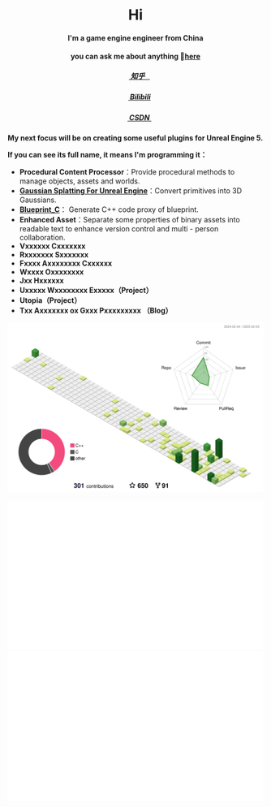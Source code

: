 <h1 align="center">Hi</h1>

<h4 align="center">
  I'm a game engine engineer from China
</h4>


<h4 align="center">
  you can ask me about anything 💬<a href="https://github.com/Italink/Italink/issues/new" target="_blank" title="issue">here</a>
</h4>

<h5 align="center">
  <img src="https://i.postimg.cc/1tf08KD5/zhihu.png" height="12" width="12" />
   <a href="https://www.zhihu.com/people/italink" target="_blank" title="zhihu">&nbsp;知乎&nbsp;&nbsp;&nbsp;</a>
</h5>

<h5 align="center">
 <img src="https://i.postimg.cc/QMNJ3Dt7/bilibili.png" height="12" width="12"/>
 <a href="https://space.bilibili.com/18676598/article" target="_blank" title="bilibili">&nbsp;Bilibili</a>
</h5>

<h5 align="center">
 <img src="https://i.postimg.cc/s2n9fLQN/csdn.png" height="12" width="12" /> 
 <a href="https://blog.csdn.net/qq_40946921" target="_blank" title="csdn">&nbsp;CSDN&nbsp;</a>
</h5>


**My next focus will be on creating some useful plugins for Unreal Engine 5.**

**If you can see its full name, it means I'm programming it：**

- **Procedural Content Processor**：Provide procedural methods to manage objects,  assets and worlds.
- [**Gaussian Splatting For Unreal Engine**](https://github.com/Italink/GaussianSplattingForUnrealEngine)：Convert primitives into 3D Gaussians.
- [**Blueprint_C**](https://github.com/Italink/Blueprint_C)： Generate C++ code proxy of blueprint.
- **Enhanced Asset**：Separate some properties of binary assets into readable text to enhance version control and multi - person collaboration.
- **Vxxxxxx Cxxxxxxx**
- **Rxxxxxxx Sxxxxxxx**
- **Fxxxx Axxxxxxxx Cxxxxxx**
- **Wxxxx Oxxxxxxxx**
- **Jxx  Hxxxxxx**
- **Uxxxxx Wxxxxxxxx Exxxxx（Project）**
- **Utopia（Project）**
- **Txx Axxxxxxx ox Gxxx Pxxxxxxxxx （Blog）**

![](./profile-3d-contrib/profile-green-animate.svg)

![](https://raw.githubusercontent.com/italink/github-stats-transparent/output/generated/overview.svg)
![](https://raw.githubusercontent.com/italink/github-stats-transparent/output/generated/languages.svg)
